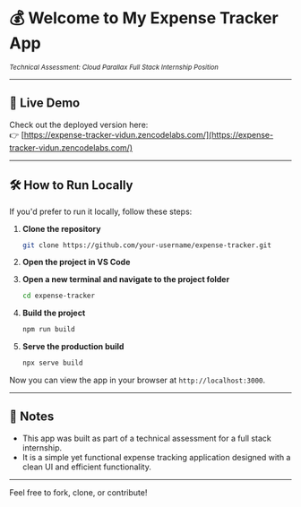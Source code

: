 # 💰 Welcome to My Expense Tracker App

<sub><i>Technical Assessment: Cloud Parallax Full Stack Internship Position</i></sub>

---

## 🚀 Live Demo

Check out the deployed version here:  
👉 [https://expense-tracker-vidun.zencodelabs.com/](https://expense-tracker-vidun.zencodelabs.com/)

---

## 🛠 How to Run Locally

If you'd prefer to run it locally, follow these steps:

1. **Clone the repository**

   ```bash
   git clone https://github.com/your-username/expense-tracker.git
   ```

2. **Open the project in VS Code**

3. **Open a new terminal and navigate to the project folder**

   ```bash
   cd expense-tracker
   ```

4. **Build the project**

   ```bash
   npm run build
   ```

5. **Serve the production build**

   ```bash
   npx serve build
   ```

Now you can view the app in your browser at `http://localhost:3000`.

---

## 📌 Notes

- This app was built as part of a technical assessment for a full stack internship.
- It is a simple yet functional expense tracking application designed with a clean UI and efficient functionality.

---

Feel free to fork, clone, or contribute!

